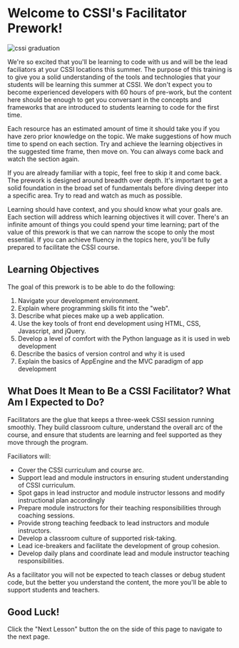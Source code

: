 # Welcome to CSSI's Facilitator Prework!

![cssi graduation](http://4.bp.blogspot.com/-AU0aZPUBjFQ/VK74gygcU9I/AAAAAAAALng/7OiC-zMVDwQ/s1600/Screen%2BShot%2B2015-01-08%2Bat%2B4.36.35%2BPM.png)

We're so excited that you'll be learning to code with us and will be the lead faciliators at your CSSI locations this summer. The purpose of this training is to give you a solid understanding of the tools and technologies that your students will be learning this summer at CSSI. We don't expect you to become experienced developers with 60 hours of pre-work, but the content here should be enough to get you conversant in the concepts and frameworks that are introduced to students learning to code for the first time.

Each resource has an estimated amount of time it should take you if you have zero prior knowledge on the topic. We make suggestions of how much time to spend on each section. Try and achieve the learning objectives in the suggested time frame, then move on. You can always come back and watch the section again.

If you are already familiar with a topic, feel free to skip it and come back. The prework is designed around breadth over depth. It's important to get a solid foundation in the broad set of fundamentals before diving deeper into a specific area. Try to read and watch as much as possible.

Learning should have context, and you should know what your goals are. Each section will address which learning objectives it will cover. There's an infinite amount of things you could spend your time learning; part of the value of this prework is that we can narrow the scope to only the most essential. If you can achieve fluency in the topics here, you'll be fully prepared to facilitate the CSSI course.


## Learning Objectives

The goal of this prework is to be able to do the following:

  1. Navigate your development environment.
  2. Explain where programming skills fit into the "web".
  3. Describe what pieces make up a web application.
  4. Use the key tools of front end development using HTML, CSS, Javascript, and jQuery.
  5. Develop a level of comfort with the Python language as it is used in web development
  6. Describe the basics of version control and why it is used
  7. Explain the basics of AppEngine and the MVC paradigm of app development


## What Does It Mean to Be a CSSI Facilitator? What Am I Expected to Do?

Facilitators are the glue that keeps a three-week CSSI session running smoothly. They build classroom culture, understand the overall arc of the course, and ensure that students are learning and feel supported as they move through the program. 

Faciliators will:

+ Cover the CSSI curriculum and course arc.
+ Support lead and module instructors in ensuring student understanding of CSSI curriculum.
+ Spot gaps in lead instructor and module instructor lessons and modify instructional plan accordingly
+ Prepare module instructors for their teaching responsibilities through coaching sessions.
+ Provide strong teaching feedback to lead instructors and module instructors.
+ Develop a classroom culture of supported risk-taking.
+ Lead ice-breakers and facilitate the development of group cohesion.
+ Develop daily plans and coordinate lead and module instructor teaching responsibilities.

As a facilitator you will not be expected to teach classes or debug student code, but the better you understand the content, the more you'll be able to support students and teachers.


## Good Luck!

Click the "Next Lesson" button the on the side of this page to navigate to the next page.
